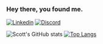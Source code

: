 ### Hey there, you found me.

[![Linkedin](https://img.shields.io/badge/-LinkedIn-1568BF?style=flat-square&logo=Linkedin&logoColor=white)](https://www.linkedin.com/in/scottdginn)
[![Discord](https://img.shields.io/badge/Discord-7289DA?style=for-the-badge&logo=discord&logoColor=white)](https://discordapp.com/users/385709374422777856)

![Scott's GitHub stats](https://github-readme-stats.vercel.app/api?username=shoginn&count_private=true)
[![Top Langs](https://github-readme-stats.vercel.app/api/top-langs/?username=shoginn&layout=compact)](https://github.com/anuraghazra/github-readme-stats)

